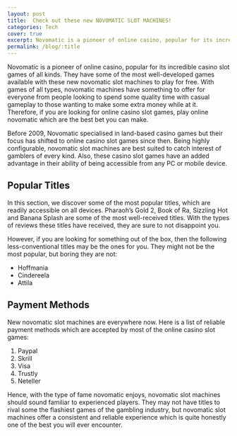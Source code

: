 ```yaml
---
layout: post
title:  Check out these new NOVOMATIC SLOT MACHINES!
categories: Tech
cover: true
excerpt: Novomatic is a pioneer of online casino, popular for its incredible casino slot games of all kinds. They have some of the most well-developed games available with these new novomatic slot machines to play for free.
permalink: /blog/:title
---
```


Novomatic is a pioneer of online casino, popular for its incredible casino slot games of all kinds. They have some of the most well-developed games available with these new novomatic slot machines to play for free. With games of all types, novomatic machines have something to offer for everyone from people looking to spend some quality time with casual gameplay to those wanting to make some extra money while at it. Therefore, if you are looking for online casino slot games, play online novomatic which are the best bet you can make.

Before 2009, Novomatic specialised in land-based casino games but their focus has shifted to online casino slot games since then. Being highly configurable, novomatic slot machines are best suited to catch interest of gamblers of every kind. Also, these casino slot games have an added advantage in their ability of being accessible from any PC or mobile device.

## Popular Titles
In this section, we discover some of the most popular titles, which are readily accessible on all devices. Pharaoh’s Gold 2, Book of Ra, Sizzling Hot and Banana Splash are some of the most well-received titles. With the types of reviews these titles have received, they are sure to not disappoint you.

However, if you are looking for something out of the box, then the following less-conventional titles may be the ones for you. They might not be the most popular, but boring they are not:

- Hoffmania
- Cindereela
- Attila

## Payment Methods
New novomatic slot machines are everywhere now. Here is a list of reliable payment methods which are accepted by most of the online casino slot games:

1. Paypal
2. Skrill
3. Visa
4. Trustly
5. Neteller

Hence, with the type of fame novomatic enjoys, novomatic slot machines should sound familiar to experienced players. They may not have titles to rival some the flashiest games of the gambling industry, but novomatic slot machines offer a consistent and reliable experience which is quite honestly one of the best you will ever encounter.
